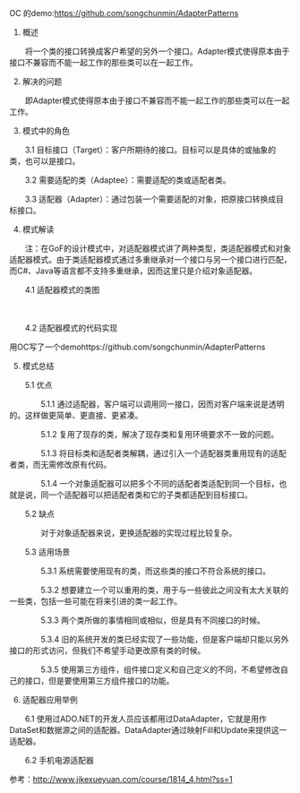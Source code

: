 OC 的demo:https://github.com/songchunmin/AdapterPatterns

1. 概述

　　将一个类的接口转换成客户希望的另外一个接口。Adapter模式使得原本由于接口不兼容而不能一起工作的那些类可以在一起工作。

2. 解决的问题

　　即Adapter模式使得原本由于接口不兼容而不能一起工作的那些类可以在一起工作。

3. 模式中的角色

　　3.1 目标接口（Target）：客户所期待的接口。目标可以是具体的或抽象的类，也可以是接口。

　　3.2 需要适配的类（Adaptee）：需要适配的类或适配者类。

　　3.3 适配器（Adapter）：通过包装一个需要适配的对象，把原接口转换成目标接口。　　

4. 模式解读

　　注：在GoF的设计模式中，对适配器模式讲了两种类型，类适配器模式和对象适配器模式。由于类适配器模式通过多重继承对一个接口与另一个接口进行匹配，而C#、Java等语言都不支持多重继承，因而这里只是介绍对象适配器。

　　4.1 适配器模式的类图

　　

　　4.2 适配器模式的代码实现

用OC写了一个demohttps://github.com/songchunmin/AdapterPatterns

5. 模式总结

　　5.1 优点

　　　　5.1.1 通过适配器，客户端可以调用同一接口，因而对客户端来说是透明的。这样做更简单、更直接、更紧凑。

　　　　5.1.2 复用了现存的类，解决了现存类和复用环境要求不一致的问题。

　　　　5.1.3 将目标类和适配者类解耦，通过引入一个适配器类重用现有的适配者类，而无需修改原有代码。

　　　　5.1.4 一个对象适配器可以把多个不同的适配者类适配到同一个目标，也就是说，同一个适配器可以把适配者类和它的子类都适配到目标接口。

　　5.2 缺点

　　　　对于对象适配器来说，更换适配器的实现过程比较复杂。

　　5.3 适用场景

　　　　5.3.1 系统需要使用现有的类，而这些类的接口不符合系统的接口。

　　　　5.3.2 想要建立一个可以重用的类，用于与一些彼此之间没有太大关联的一些类，包括一些可能在将来引进的类一起工作。

　　　　5.3.3 两个类所做的事情相同或相似，但是具有不同接口的时候。

　　　　5.3.4 旧的系统开发的类已经实现了一些功能，但是客户端却只能以另外接口的形式访问，但我们不希望手动更改原有类的时候。

　　　　5.3.5 使用第三方组件，组件接口定义和自己定义的不同，不希望修改自己的接口，但是要使用第三方组件接口的功能。

6. 适配器应用举例

　　6.1 使用过ADO.NET的开发人员应该都用过DataAdapter，它就是用作DataSet和数据源之间的适配器。DataAdapter通过映射Fill和Update来提供这一适配器。

　　6.2 手机电源适配器


参考：http://www.jikexueyuan.com/course/1814_4.html?ss=1
